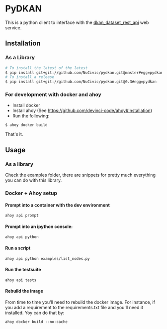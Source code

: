 # PyDKAN

This is a python client to interface with the [dkan_dataset_rest_api](https://github.com/NuCivic/dkan_dataset/tree/7.x-1.x/modules/dkan_dataset_rest_api) web service.

## Installation

### As a Library

```bash
# To install the latest of the latest
$ pip install git+git://github.com/NuCivic/pydkan.git@master#egg=pydkan
# To install a release
$ pip install git+git://github.com/NuCivic/pydkan.git@0.3#egg=pydkan
```

### For development with docker and ahoy

+ Install docker
+ Install ahoy (See https://github.com/devinci-code/ahoy#installation)
+ Run the following:

```
$ ahoy docker build
```

That's it.

## Usage

### As a library

Check the examples folder, there are snippets for pretty much everything you can do with this library.

### Docker + Ahoy setup

#### Prompt into a container with the dev environment

```
ahoy api prompt
```

#### Prompt into an ipython console:

```
ahoy api python
```

#### Run a script

```
ahoy api python examples/list_nodes.py
```

#### Run the testsuite

````
ahoy api tests
````

#### Rebuild the image

From time to time you'll need to rebuild the docker image. For instance, if you add a requirement to the requirements.txt file and you'll need it installed. Yoy can do that by:

```
ahoy docker build --no-cache
```
